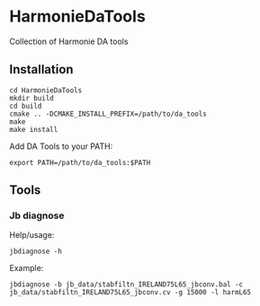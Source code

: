 # HarmonieDaTools
Collection of Harmonie DA tools

## Installation
```
cd HarmonieDaTools
mkdir build
cd build
cmake .. -DCMAKE_INSTALL_PREFIX=/path/to/da_tools 
make 
make install
```
Add DA Tools to your PATH:
```
export PATH=/path/to/da_tools:$PATH
```

## Tools
### Jb diagnose
 Help/usage:
```
jbdiagnose -h
```

 Example:
```
jbdiagnose -b jb_data/stabfiltn_IRELAND75L65_jbconv.bal -c jb_data/stabfiltn_IRELAND75L65_jbconv.cv -g 15000 -l harmL65
```

